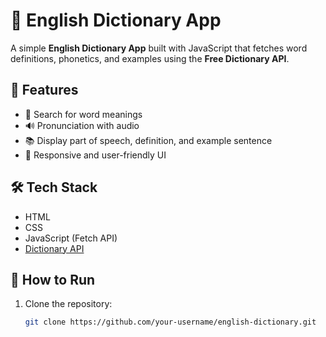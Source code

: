 # 📖 English Dictionary App  

A simple **English Dictionary App** built with JavaScript that fetches word definitions, phonetics, and examples using the **Free Dictionary API**.  

## 🚀 Features  
- 🔎 Search for word meanings  
- 🔊 Pronunciation with audio  
- 📚 Display part of speech, definition, and example sentence  
- 🎨 Responsive and user-friendly UI  

## 🛠 Tech Stack  
- HTML  
- CSS  
- JavaScript (Fetch API)  
- [Dictionary API](https://dictionaryapi.dev/)  

## 📂 How to Run  
1. Clone the repository:  
   ```bash
   git clone https://github.com/your-username/english-dictionary.git
